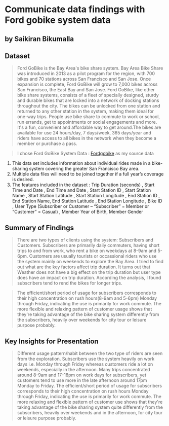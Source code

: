 # Communicate data findings with Ford gobike system data
## by Saikiran Bikumalla



## Dataset

> Ford GoBike is the Bay Area's bike share system. Bay Area Bike Share was introduced in 2013 as a pilot program for the region, with 700 bikes and 70 stations across San Francisco and San Jose. Once expansion is complete, Ford GoBike will grow to 7,000 bikes across San Francisco, the East Bay and San Jose. Ford GoBike, like other bike share systems, consists of a fleet of specially designed, sturdy and durable bikes that are locked into a network of docking stations throughout the city. The bikes can be unlocked from one station and returned to any other station in the system, making them ideal for one-way trips. People use bike share to commute to work or school, run errands, get to appointments or social engagements and more. It's a fun, convenient and affordable way to get around.The bikes are available for use 24 hours/day, 7 days/week, 365 days/year and riders have access to all bikes in the network when they become a member or purchase a pass.

> I chose Ford GoBike System Data : [Fordgobike](https://www.fordgobike.com/system-data) as my source data 
1. This data set includes information about individual rides made in a bike-sharing system covering the greater San Francisco Bay area.
2. Multiple data files will need to be joined together if a full year’s coverage is desired.
3. The features included in the dataset : 
Trip Duration (seconds) , Start Time and Date , End Time and Date , Start Station ID , Start Station Name , Start Station Latitude , Start Station Longitude , End Station ID , End Station Name, End Station Latitude , End Station Longitude , Bike ID , User Type (Subscriber or Customer – “Subscriber” = Member or “Customer” = Casual) , Member Year of Birth, Member Gender

## Summary of Findings

> There are two types of clients using the system: Subscribers and Customers. Subscribers are primarily daily commuters, having short trips to and from work, who rent a bike on weekdays at 8-9am and 5-6pm. Customers are usually tourists or occassional riders who use the system mainly on weekends to explore the Bay Area. I tried to find out what are the key factors affect trip duration. It turns out that Weather does not have a big effect on the trip duration but user type does have an impact on trip duration. According the analysis, I found subscribers tend to rend the bikes for longer trips. 

> The efficient/short period of usage for subscribers corresponds to their high concentration on rush hours(8-9am and 5-6pm) Monday through Friday, indicating the use is primarily for work commute. The more flexible and relaxing pattern of customer usage shows that they're taking advantage of the bike sharing system differently from the subscribers, heavily over weekends for city tour or leisure purpose probably. 


## Key Insights for Presentation

> Different usage pattern/habit between the two type of riders are seen from the exploration. Subscribers use the system heavily on work days i.e. Monday through Friday whereas customers ride a lot on weekends, especially in the afternoon. Many trips concentrated around 8-9am and 17-18pm on work days for subscribers, yet customers tend to use more in the late afternoon around 17pm Monday to Friday. The efficient/short period of usage for subscribers corresponds to their high concentration on rush hours Monday through Friday, indicating the use is primarily for work commute. The more relaxing and flexible pattern of customer use shows that they're taking advantage of the bike sharing system quite differently from the subscribers, heavily over weekends and in the afternoon, for city tour or leisure purpose probably.
